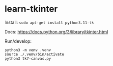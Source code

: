 # learn-tkinter

Install: `sudo apt-get install python3.11-tk`

Docs: https://docs.python.org/3/library/tkinter.html

Run/develop:
```
python3 -m venv .venv
source ./.venv/bin/activate
python3 tk7-canvas.py
```
